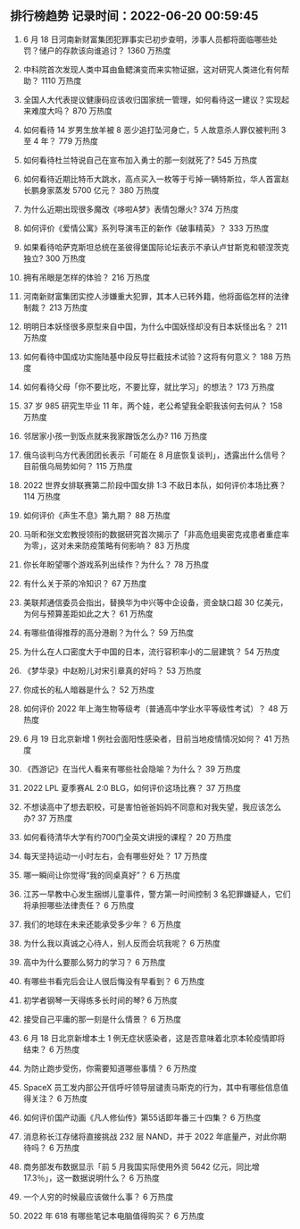 
## 排行榜趋势 记录时间：2022-06-20 00:59:45
  
  1. 6 月 18 日河南新财富集团犯罪事实已初步查明，涉事人员都将面临哪些处罚？储户的存款该向谁追讨？ 1360 万热度
    
  2. 中科院首次发现人类中耳由鱼鳃演变而来实物证据，这对研究人类进化有何帮助？ 1110 万热度
    
  3. 全国人大代表提议健康码应该收归国家统一管理，如何看待这一建议？实现起来难度大吗？ 870 万热度
    
  4. 如何看待 14 岁男生放羊被 8 恶少追打坠河身亡，5 人故意杀人罪仅被判刑 3 至 4 年？ 779 万热度
    
  5. 如何看待杜兰特说自己在宣布加入勇士的那一刻就死了? 545 万热度
    
  6. 如何看待近期比特币大跳水，高点买入一枚等于亏掉一辆特斯拉，华人首富赵长鹏身家蒸发 5700 亿元？ 380 万热度
    
  7. 为什么近期出现很多魔改《哆啦A梦》表情包爆火? 374 万热度
    
  8. 如何评价《爱情公寓》系列导演韦正的新作《破事精英》？ 333 万热度
    
  9. 如果看待哈萨克斯坦总统在圣彼得堡国际论坛表示不承认卢甘斯克和顿涅茨克独立? 300 万热度
    
  10. 拥有吊眼是怎样的体验？ 216 万热度
    
  11. 河南新财富集团实控人涉嫌重大犯罪，其本人已转外籍，他将面临怎样的法律制裁？ 213 万热度
    
  12. 明明日本妖怪很多原型来自中国，为什么中国妖怪却没有日本妖怪出名？ 211 万热度
    
  13. 如何看待中国成功实施陆基中段反导拦截技术试验？这将有何意义？ 188 万热度
    
  14. 如何看待父母「你不要比吃，不要比穿，就比学习」的想法？ 173 万热度
    
  15. 37 岁 985 研究生毕业 11 年，两个娃，老公希望我全职我该何去何从？ 158 万热度
    
  16. 邻居家小孩一到饭点就来我家蹭饭怎么办? 116 万热度
    
  17. 俄乌谈判乌方代表团团长表示「可能在 8 月底恢复谈判」，透露出什么信号？目前俄乌局势如何？ 115 万热度
    
  18. 2022 世界女排联赛第二阶段中国女排 1:3 不敌日本队，如何评价本场比赛？ 114 万热度
    
  19. 如何评价《声生不息》第九期？ 88 万热度
    
  20. 马昕和张文宏教授领衔的数据研究首次揭示了「非高危组奥密克戎患者重症率为零」，这对未来防疫策略有何影响？ 83 万热度
    
  21. 你长年盼望哪个游戏系列出续作？为什么？ 78 万热度
    
  22. 有什么关于茶的冷知识？ 67 万热度
    
  23. 美联邦通信委员会指出，替换华为中兴等中企设备，资金缺口超 30 亿美元，为何与预算差距如此之大？ 61 万热度
    
  24. 有哪些值得推荐的高分港剧？为什么？ 59 万热度
    
  25. 为什么在人口密度大于中国的日本，流行容积率小的二层建筑？ 54 万热度
    
  26. 《梦华录》中赵盼儿对宋引章真的好吗？ 53 万热度
    
  27. 你成长的私人暗器是什么？ 52 万热度
    
  28. 如何评价 2022 年上海生物等级考（普通高中学业水平等级性考试）？ 48 万热度
    
  29. 6 月 19 日北京新增 1 例社会面阳性感染者，目前当地疫情情况如何？ 41 万热度
    
  30. 《西游记》在当代人看来有哪些社会隐喻？为什么？ 39 万热度
    
  31. 2022 LPL 夏季赛AL 2:0 BLG，如何评价这场比赛？ 37 万热度
    
  32. 不想读高中了想去职校，可是害怕爸爸妈妈不同意和对我失望，我应该怎么办? 37 万热度
    
  33. 如何看待清华大学有约700门全英文讲授的课程？ 20 万热度
    
  34. 每天坚持运动一小时左右，会有哪些好处？ 17 万热度
    
  35. 哪一瞬间让你觉得“我的同桌真好”？ 6 万热度
    
  36. 江苏一早教中心发生捆绑儿童事件，警方第一时间控制  3 名犯罪嫌疑人，它们将承担哪些法律责任？ 6 万热度
    
  37. 我们的地球在未来还能承受多少年？ 6 万热度
    
  38. 为什么我以真诚之心待人，别人反而会坑我呢？ 6 万热度
    
  39. 高中为什么要那么努力的学习？ 6 万热度
    
  40. 有哪些书看完后会让人很后悔没有早看到？ 6 万热度
    
  41. 初学者钢琴一天得练多长时间的琴? 6 万热度
    
  42. 接受自己平庸的那一刻是什么情景？ 6 万热度
    
  43. 6 月 18 日北京新增本土 1 例无症状感染者，这是否意味着北京本轮疫情即将结束？ 6 万热度
    
  44. 为防止跑步受伤，你需要知道哪些事情？ 6 万热度
    
  45. SpaceX 员工发内部公开信呼吁领导层谴责马斯克的行为，其中有哪些信息值得关注？ 6 万热度
    
  46. 如何评价国产动画《凡人修仙传》第55话即年番三十四集？ 6 万热度
    
  47. 消息称长江存储将直接挑战 232 层 NAND，并于 2022 年底量产，对此你期待吗？ 6 万热度
    
  48. 商务部发布数据显示「前 5 月我国实际使用外资 5642 亿元，同比增17.3％」，这一数据说明什么？ 6 万热度
    
  49. 一个人穷的时候最应该做什么事？ 6 万热度
    
  50. 2022 年 618 有哪些笔记本电脑值得购买？ 6 万热度
    
